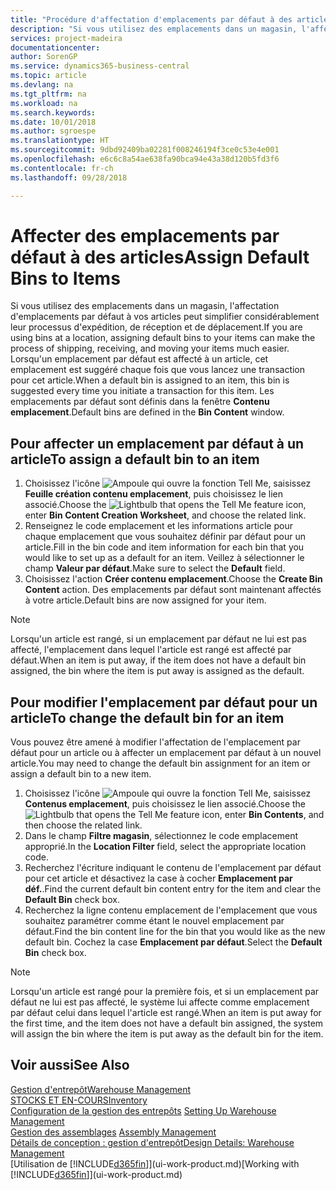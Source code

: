 ```yaml
---
title: "Procédure d'affectation d'emplacements par défaut à des articles | Microsoft Docs"
description: "Si vous utilisez des emplacements dans un magasin, l'affectation d'emplacements par défaut à vos articles peut simplifier considérablement leur processus d'expédition, de réception et de déplacement. Lorsqu'un emplacement par défaut est affecté à un article, cet emplacement est suggéré chaque fois que vous lancez une transaction pour cet article."
services: project-madeira
documentationcenter: 
author: SorenGP
ms.service: dynamics365-business-central
ms.topic: article
ms.devlang: na
ms.tgt_pltfrm: na
ms.workload: na
ms.search.keywords: 
ms.date: 10/01/2018
ms.author: sgroespe
ms.translationtype: HT
ms.sourcegitcommit: 9dbd92409ba02281f008246194f3ce0c53e4e001
ms.openlocfilehash: e6c6c8a54ae638fa90bca94e43a38d120b5fd3f6
ms.contentlocale: fr-ch
ms.lasthandoff: 09/28/2018

---
```

# <a name="assign-default-bins-to-items"></a><span data-ttu-id="99100-104">Affecter des emplacements par défaut à des articles</span><span class="sxs-lookup"><span data-stu-id="99100-104">Assign Default Bins to Items</span></span>
<span data-ttu-id="99100-105">Si vous utilisez des emplacements dans un magasin, l'affectation d'emplacements par défaut à vos articles peut simplifier considérablement leur processus d'expédition, de réception et de déplacement.</span><span class="sxs-lookup"><span data-stu-id="99100-105">If you are using bins at a location, assigning default bins to your items can make the process of shipping, receiving, and moving your items much easier.</span></span> <span data-ttu-id="99100-106">Lorsqu'un emplacement par défaut est affecté à un article, cet emplacement est suggéré chaque fois que vous lancez une transaction pour cet article.</span><span class="sxs-lookup"><span data-stu-id="99100-106">When a default bin is assigned to an item, this bin is suggested every time you initiate a transaction for this item.</span></span> <span data-ttu-id="99100-107">Les emplacements par défaut sont définis dans la fenêtre **Contenu emplacement**.</span><span class="sxs-lookup"><span data-stu-id="99100-107">Default bins are defined in the **Bin Content** window.</span></span>  

## <a name="to-assign-a-default-bin-to-an-item"></a><span data-ttu-id="99100-108">Pour affecter un emplacement par défaut à un article</span><span class="sxs-lookup"><span data-stu-id="99100-108">To assign a default bin to an item</span></span>
1.  <span data-ttu-id="99100-109">Choisissez l'icône ![Ampoule qui ouvre la fonction Tell Me](media/ui-search/search_small.png "Dites-moi ce que vous voulez faire"), saisissez **Feuille création contenu emplacement**, puis choisissez le lien associé.</span><span class="sxs-lookup"><span data-stu-id="99100-109">Choose the ![Lightbulb that opens the Tell Me feature](media/ui-search/search_small.png "Tell me what you want to do") icon, enter **Bin Content Creation Worksheet**, and choose the related link.</span></span>  
2.  <span data-ttu-id="99100-110">Renseignez le code emplacement et les informations article pour chaque emplacement que vous souhaitez définir par défaut pour un article.</span><span class="sxs-lookup"><span data-stu-id="99100-110">Fill in the bin code and item information for each bin that you would like to set up as a default for an item.</span></span> <span data-ttu-id="99100-111">Veillez à sélectionner le champ **Valeur par défaut**.</span><span class="sxs-lookup"><span data-stu-id="99100-111">Make sure to select the **Default** field.</span></span>  
3.  <span data-ttu-id="99100-112">Choisissez l'action **Créer contenu emplacement**.</span><span class="sxs-lookup"><span data-stu-id="99100-112">Choose the **Create Bin Content** action.</span></span> <span data-ttu-id="99100-113">Des emplacements par défaut sont maintenant affectés à votre article.</span><span class="sxs-lookup"><span data-stu-id="99100-113">Default bins are now assigned for your item.</span></span>  

> [!NOTE]  
>  <span data-ttu-id="99100-114">Lorsqu'un article est rangé, si un emplacement par défaut ne lui est pas affecté, l'emplacement dans lequel l'article est rangé est affecté par défaut.</span><span class="sxs-lookup"><span data-stu-id="99100-114">When an item is put away, if the item does not have a default bin assigned, the bin where the item is put away is assigned as the default.</span></span>  

## <a name="to-change-the-default-bin-for-an-item"></a><span data-ttu-id="99100-115">Pour modifier l'emplacement par défaut pour un article</span><span class="sxs-lookup"><span data-stu-id="99100-115">To change the default bin for an item</span></span>  
<span data-ttu-id="99100-116">Vous pouvez être amené à modifier l'affectation de l'emplacement par défaut pour un article ou à affecter un emplacement par défaut à un nouvel article.</span><span class="sxs-lookup"><span data-stu-id="99100-116">You may need to change the default bin assignment for an item or assign a default bin to a new item.</span></span>    
1.  <span data-ttu-id="99100-117">Choisissez l'icône ![Ampoule qui ouvre la fonction Tell Me](media/ui-search/search_small.png "Dites-moi ce que vous voulez faire"), saisissez **Contenus emplacement**, puis choisissez le lien associé.</span><span class="sxs-lookup"><span data-stu-id="99100-117">Choose the ![Lightbulb that opens the Tell Me feature](media/ui-search/search_small.png "Tell me what you want to do") icon, enter **Bin Contents**, and then choose the related link.</span></span>  
2.  <span data-ttu-id="99100-118">Dans le champ **Filtre magasin**, sélectionnez le code emplacement approprié.</span><span class="sxs-lookup"><span data-stu-id="99100-118">In the **Location Filter** field, select the appropriate location code.</span></span>  
3.  <span data-ttu-id="99100-119">Recherchez l'écriture indiquant le contenu de l'emplacement par défaut pour cet article et désactivez la case à cocher **Emplacement par déf.**.</span><span class="sxs-lookup"><span data-stu-id="99100-119">Find the current default bin content entry for the item and clear the **Default Bin** check box.</span></span>  
4.  <span data-ttu-id="99100-120">Recherchez la ligne contenu emplacement de l'emplacement que vous souhaitez paramétrer comme étant le nouvel emplacement par défaut.</span><span class="sxs-lookup"><span data-stu-id="99100-120">Find the bin content line for the bin that you would like as the new default bin.</span></span> <span data-ttu-id="99100-121">Cochez la case **Emplacement par défaut**.</span><span class="sxs-lookup"><span data-stu-id="99100-121">Select the **Default Bin** check box.</span></span>  

> [!NOTE]  
>  <span data-ttu-id="99100-122">Lorsqu'un article est rangé pour la première fois, et si un emplacement par défaut ne lui est pas affecté, le système lui affecte comme emplacement par défaut celui dans lequel l'article est rangé.</span><span class="sxs-lookup"><span data-stu-id="99100-122">When an item is put away for the first time, and the item does not have a default bin assigned, the system will assign the bin where the item is put away as the default bin for the item.</span></span>  

## <a name="see-also"></a><span data-ttu-id="99100-123">Voir aussi</span><span class="sxs-lookup"><span data-stu-id="99100-123">See Also</span></span>  
[<span data-ttu-id="99100-124">Gestion d'entrepôt</span><span class="sxs-lookup"><span data-stu-id="99100-124">Warehouse Management</span></span>](warehouse-manage-warehouse.md)  
[<span data-ttu-id="99100-125">STOCKS ET EN-COURS</span><span class="sxs-lookup"><span data-stu-id="99100-125">Inventory</span></span>](inventory-manage-inventory.md)  
<span data-ttu-id="99100-126">[Configuration de la gestion des entrepôts](warehouse-setup-warehouse.md)   </span><span class="sxs-lookup"><span data-stu-id="99100-126">[Setting Up Warehouse Management](warehouse-setup-warehouse.md)   </span></span>  
<span data-ttu-id="99100-127">[Gestion des assemblages](assembly-assemble-items.md)  </span><span class="sxs-lookup"><span data-stu-id="99100-127">[Assembly Management](assembly-assemble-items.md)  </span></span>  
[<span data-ttu-id="99100-128">Détails de conception : gestion d'entrepôt</span><span class="sxs-lookup"><span data-stu-id="99100-128">Design Details: Warehouse Management</span></span>](design-details-warehouse-management.md)  
<span data-ttu-id="99100-129">[Utilisation de [!INCLUDE[d365fin](includes/d365fin_md.md)]](ui-work-product.md)</span><span class="sxs-lookup"><span data-stu-id="99100-129">[Working with [!INCLUDE[d365fin](includes/d365fin_md.md)]](ui-work-product.md)</span></span>

